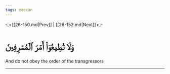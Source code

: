 ```yaml
---
tags: meccan
---
```


👈 [[26-150.md|Prev]] | [[26-152.md|Next]] 👉

# وَلَا تُطِيعُوٓاْ أَمۡرَ ٱلۡمُسۡرِفِينَ

And do not obey the order of the transgressors

---

